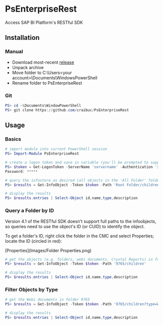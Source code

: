 # PsEnterpriseRest
Access SAP BI Platform's RESTful SDK

## Installation

### Manual

- Download most-recent [release](https://github.com/craibuc/PsEnterpriseRest/releases)
- Unpack archive
- Move folder to C:\Users\<your account>\Documents\WindowsPowerShell
- Rename folder to PsEnterpriseRest

### Git

~~~powershell
PS> cd ~\Documents\WindowPowerShell
PS> git clone https://github.com/craibuc/PsEnterpriseRest
~~~

## Usage

### Basics

~~~powershell
# import module into current PowerShell session
PS> Import-Module PsEnterpriseRest

# create a logon token and save in variable (you'll be prompted to supply the password)
PS> $token = Get-LogonToken -ServerName 'servername' -Authentication 'secWinAD' -Username 'username'
Password: *****

# query the infostore as desired (all objects in the 'All Folder' folder)
PS> $results = Get-InfoObject -Token $token -Path 'Root Folder/children'

# display the results
PS> $results.entries | Select-Object id,name,type,description
~~~

### Query a Folder by ID

Version 4.1 of the RESTful SDK doesn't support full paths to the infoobjects, so queries need to use the object's ID (or CUID) to identify the object.

To get a folder's ID, right click the folder in the CMC and select Properties; locate the ID (circled in red):

[Properties](Images/Folder Properties.png)

~~~powershell
# get the objects (e.g. folders, webi documents, Crystal Reports) in folder 9765
PS> $results = Get-InfoObject -Token $token -Path '9765/children'

# display the results
PS> $results.entries | Select-Object id,name,type,description
~~~

### Filter Objects by Type

~~~powershell
# get the Webi documents in folder 9765
PS> $results = Get-InfoObject -Token $token -Path '9765/children?type=Webi'

# display the results
PS> $results.entries | Select-Object id,name,type,description
~~~
